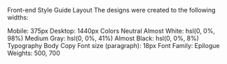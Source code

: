 Front-end Style Guide
Layout
The designs were created to the following widths:

Mobile: 375px
Desktop: 1440px
Colors
Neutral
Almost White: hsl(0, 0%, 98%)
Medium Gray: hsl(0, 0%, 41%)
Almost Black: hsl(0, 0%, 8%)
Typography
Body Copy
Font size (paragraph): 18px
Font
Family: Epilogue
Weights: 500, 700